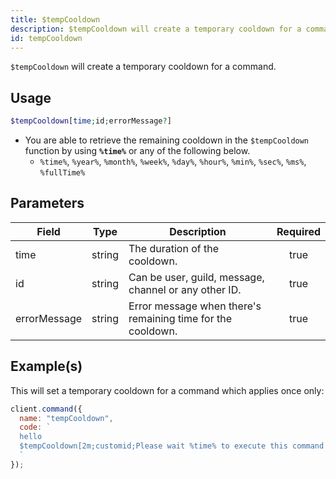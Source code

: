 ```yaml
---
title: $tempCooldown
description: $tempCooldown will create a temporary cooldown for a command.
id: tempCooldown
---
```


`$tempCooldown` will create a temporary cooldown for a command.

## Usage

```php
$tempCooldown[time;id;errorMessage?]
```

- You are able to retrieve the remaining cooldown in the `$tempCooldown` function by using **`%time%`** or any of the
  following below.
  - `%time%`, `%year%`, `%month%`, `%week%`, `%day%`, `%hour%`, `%min%`, `%sec%`, `%ms%`, `%fullTime%`

## Parameters

| Field        | Type   | Description                                                 | Required |
| ------------ | ------ | ----------------------------------------------------------- | :------: |
| time         | string | The duration of the cooldown.                               |   true   |
| id           | string | Can be user, guild, message, channel or any other ID.       |   true   |
| errorMessage | string | Error message when there's remaining time for the cooldown. |   true   |

## Example(s)

This will set a temporary cooldown for a command which applies once only:

```javascript
client.command({
  name: "tempCooldown",
  code: `
  hello
  $tempCooldown[2m;customid;Please wait %time% to execute this command again.]
  `
});
```
